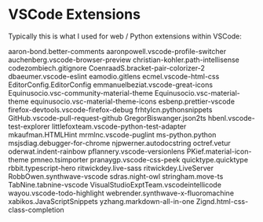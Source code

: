# VSCode Extensions

Typically this is what I used for web / Python extensions within VSCode:

aaron-bond.better-comments
aaronpowell.vscode-profile-switcher
auchenberg.vscode-browser-preview
christian-kohler.path-intellisense
codezombiech.gitignore
CoenraadS.bracket-pair-colorizer-2
dbaeumer.vscode-eslint
eamodio.gitlens
ecmel.vscode-html-css
EditorConfig.EditorConfig
emmanuelbeziat.vscode-great-icons
Equinusocio.vsc-community-material-theme
Equinusocio.vsc-material-theme
equinusocio.vsc-material-theme-icons
esbenp.prettier-vscode
firefox-devtools.vscode-firefox-debug
frhtylcn.pythonsnippets
GitHub.vscode-pull-request-github
GregorBiswanger.json2ts
hbenl.vscode-test-explorer
littlefoxteam.vscode-python-test-adapter
mkaufman.HTMLHint
mrmlnc.vscode-puglint
ms-python.python
msjsdiag.debugger-for-chrome
njpwerner.autodocstring
octref.vetur
oderwat.indent-rainbow
pflannery.vscode-versionlens
PKief.material-icon-theme
pmneo.tsimporter
pranaygp.vscode-css-peek
quicktype.quicktype
rbbit.typescript-hero
ritwickdey.live-sass
ritwickdey.LiveServer
RobbOwen.synthwave-vscode
sdras.night-owl
stringham.move-ts
TabNine.tabnine-vscode
VisualStudioExptTeam.vscodeintellicode
wayou.vscode-todo-highlight
webrender.synthwave-x-fluoromachine
xabikos.JavaScriptSnippets
yzhang.markdown-all-in-one
Zignd.html-css-class-completion

